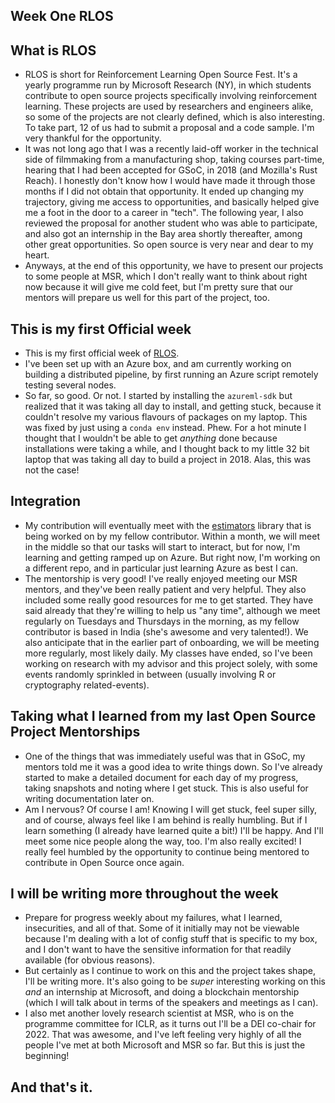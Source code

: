## Week One RLOS

## What is RLOS
- RLOS is short for Reinforcement Learning Open Source Fest. It's a yearly programme run by Microsoft Research (NY), in which students contribute to open source
projects specifically involving reinforcement learning. These projects are used by researchers and engineers alike, so some of the projects are not clearly defined, which is also interesting. To take part, 12 of us had to submit a proposal and a code sample. I'm very thankful for the opportunity. 
- It was not long ago that I was a recently laid-off worker in the technical side of filmmaking from a manufacturing shop, taking courses part-time, hearing that I had been accepted for GSoC, in 2018 (and Mozilla's Rust Reach). I honestly don't know how I would have made it through those months if I did not obtain that opportunity. It ended up changing my trajectory, giving me access to opportunities, and basically helped give me a foot in the door to a career in "tech". The following year, I also reviewed the proposal for another student who was able to participate, and also got an internship in the Bay area shortly thereafter, among other great opportunities. So open source is very near and dear to my heart.
- Anyways, at the end of this opportunity, we have to present our projects to some people at MSR, which I don't really want to think about right now because it will give me cold feet, but I'm pretty sure that our mentors will prepare us well for this part of the project, too.

## This is my first Official week
- This is my first official week of [RLOS](https://www.microsoft.com/en-us/research/academic-program/rl-open-source-fest/).
- I've been set up with an Azure box, and am currently working on building a distributed pipeline, by first running an Azure script remotely testing several nodes.
- So far, so good. Or not. I started by installing the ```azureml-sdk``` but realized that it was taking all day to install, and getting stuck, because it couldn't resolve
my various flavours of packages on my laptop. This was fixed by just using a ```conda env``` instead. Phew. For a hot minute I thought that I wouldn't be able
to get *anything* done because installations were taking a while, and I thought back to my little 32 bit laptop that was taking all day to build a project in 2018. Alas, this was not the case! 

## Integration
- My contribution will eventually meet with the [estimators](https://github.com/VowpalWabbit/estimators/tree/master) library that is being worked on by my fellow contributor. Within a month, we will meet in the middle
so that our tasks will start to interact, but for now, I'm learning and getting ramped up on Azure. But right now, I'm working on a different repo, and in particular just learning Azure as best I can.
- The mentorship is very good! I've really enjoyed meeting our MSR mentors, and they've been really patient and very helpful. They also included some really good
resources for me to get started. They have said already that they're willing to help us "any time", although we meet regularly on Tuesdays and Thursdays in the
morning, as my fellow contributor is based in India (she's awesome and very talented!). We also anticipate that in the earlier part of onboarding, we will be meeting more regularly, most likely daily. My classes have ended, so I've been working on research with my advisor and this project solely, with some events randomly sprinkled in between (usually involving R or cryptography related-events).

## Taking what I learned from my last Open Source Project Mentorships
- One of the things that was immediately useful was that in GSoC, my mentors told me it was a good idea to write things down. So I've already started to make
a detailed document for each day of my progress, taking snapshots and noting where I get stuck. This is also useful for writing documentation later on.
- Am I nervous? Of course I am! Knowing I will get stuck, feel super silly, and of course, always feel like I am behind is really humbling. But if I learn something
(I already have learned quite a bit!) I'll be happy. And I'll meet some nice people along the way, too. I'm also really excited! I really feel humbled by the opportunity to continue being mentored to contribute in Open Source once again.

## I will be writing more throughout the week
- Prepare for progress weekly about my failures, what I learned, insecurities, and all of that. Some of it initially may not be viewable because I'm dealing
with a lot of config stuff that is specific to my box, and I don't want to have the sensitive information for that readily available (for obvious reasons).
- But certainly as I continue to work on this and the project takes shape, I'll be writing more. It's also going to be *super* interesting working on this *and*
an internship at Microsoft, and doing a blockchain mentorship (which I will talk about in terms of the speakers and meetings as I can).
- I also met another lovely research scientist at MSR, who is on the programme committee for ICLR, as it turns out I'll be a DEI co-chair for 2022. That was awesome,
and I've left feeling very highly of all the people I've met at both Microsoft and MSR so far. But this is just the beginning!

## And that's it.
